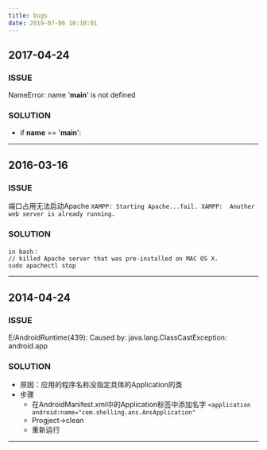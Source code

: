 ```yaml
---
title: bugs
date: 2019-07-06 16:10:01
---
```


## 2017-04-24 

### ISSUE
NameError: name '__main__' is not defined
 
### SOLUTION
- if __name__ == '__main__':

<hr>

## 2016-03-16

### ISSUE
端口占用无法启动Apache
		```
XAMPP: Starting Apache...fail.
XAMPP:  Another web server is already running.    
        ```
### SOLUTION
```
in bash：
// killed Apache server that was pre-installed on MAC OS X.
sudo apachectl stop
```
<hr>

## 2014-04-24 

### ISSUE
E/AndroidRuntime(439): Caused by: java.lang.ClassCastException: android.app
 

### SOLUTION
- 原因：应用的程序名称没指定具体的Application的类
- 步骤
  - 在AndroidManifest.xml中的Application标签中添加名字
  `
  <application
  	android:name="com.shelling.ans.AnsApplication"
  `
  - Progject->clean
  - 重新运行

<hr>

